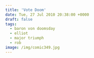 ```yaml
---
title: 'Vote Doom'
date: Tue, 27 Jul 2010 20:38:00 +0000
draft: false
tags:
  - baron von doomsday
  - elliot
  - major triumph
  - rob
image: /img/comic349.jpg
---
```


